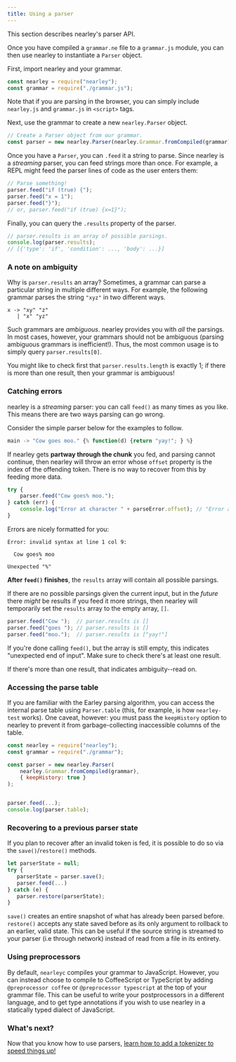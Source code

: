 ```yaml
---
title: Using a parser
---
```


This section describes nearley's parser API.

Once you have compiled a `grammar.ne` file to a `grammar.js` module, you can
then use nearley to instantiate a `Parser` object.

First, import nearley and your grammar.

```js
const nearley = require("nearley");
const grammar = require("./grammar.js");
```

Note that if you are parsing in the browser, you can simply include
`nearley.js` and `grammar.js` in `<script>` tags.

Next, use the grammar to create a new `nearley.Parser` object.

```js
// Create a Parser object from our grammar.
const parser = new nearley.Parser(nearley.Grammar.fromCompiled(grammar));
```

Once you have a `Parser`, you can `.feed` it a string to parse. Since nearley
is a *streaming* parser, you can feed strings more than once. For example, a
REPL might feed the parser lines of code as the user enters them:

```js
// Parse something!
parser.feed("if (true) {");
parser.feed("x = 1");
parser.feed("}");
// or, parser.feed("if (true) {x=1}");
```

Finally, you can query the `.results` property of the parser.

```js
// parser.results is an array of possible parsings.
console.log(parser.results);
// [{'type': 'if', 'condition': ..., 'body': ...}]
```


### A note on ambiguity

Why is `parser.results` an array? Sometimes, a grammar can parse a particular
string in multiple different ways. For example, the following grammar parses
the string `"xyz"` in two different ways.

```ne
x -> "xy" "z"
   | "x" "yz"
```

Such grammars are *ambiguous*. nearley provides you with *all* the parsings. In
most cases, however, your grammars should not be ambiguous (parsing ambiguous
grammars is inefficient!). Thus, the most common usage is to simply query
`parser.results[0]`.

You might like to check first that `parser.results.length` is exactly 1; if
there is more than one result, then your grammar is ambiguous!


### Catching errors

nearley is a *streaming* parser: you can call `feed()` as many times as you
like. This means there are two ways parsing can go wrong.

Consider the simple parser below for the examples to follow.

```js
main -> "Cow goes moo." {% function(d) {return "yay!"; } %}
```

If nearley gets **partway through the chunk** you fed, and parsing cannot
continue, then nearley will throw an error whose `offset` property is the index
of the offending token. There is no way to recover from this by feeding more
data.

```js
try {
    parser.feed("Cow goes% moo.");
} catch (err) {
    console.log("Error at character " + parseError.offset); // "Error at character 9"
}
```

Errors are nicely formatted for you:

```
Error: invalid syntax at line 1 col 9:

  Cow goes% moo
          ^
Unexpected "%"
```

**After `feed()` finishes**, the `results` array will contain all possible
parsings.

If there are no possible parsings given the current input, but in the *future*
there *might* be results if you feed it more strings, then nearley will
temporarily set the `results` array to the empty array, `[]`.

```js
parser.feed("Cow ");  // parser.results is []
parser.feed("goes "); // parser.results is []
parser.feed("moo.");  // parser.results is ["yay!"]
```

If you're done calling `feed()`, but the array is still empty, this indicates
"unexpected end of input". Make sure to check there's at least one result.

If there's more than one result, that indicates ambiguity--read on.


### Accessing the parse table

If you are familiar with the Earley parsing algorithm, you can access the
internal parse table using `Parser.table` (this, for example, is how
`nearley-test` works). One caveat, however: you must pass the `keepHistory`
option to nearley to prevent it from garbage-collecting inaccessible columns of
the table.

```js
const nearley = require("nearley");
const grammar = require("./grammar");

const parser = new nearley.Parser(
    nearley.Grammar.fromCompiled(grammar),
    { keepHistory: true }
);


parser.feed(...);
console.log(parser.table);
```

### Recovering to a previous parser state

If you plan to recover after an invalid token is fed, it is possible to do so via the `save()`/`restore()` methods.

```js
let parserState = null;
try {
   parserState = parser.save();
   parser.feed(...)
} catch (e) {
   parser.restore(parserState);
}
```

`save()` creates an entire snapshot of what has already been parsed before. `restore()` accepts any state saved before as its only argument to rollback to an earlier, valid state. This can be useful if the source string is streamed to your parser (i.e through network) instead of read from a file in its entirety.

### Using preprocessors

By default, `nearleyc` compiles your grammar to JavaScript. However, you can
instead choose to compile to CoffeeScript or TypeScript by adding
`@preprocessor coffee` or `@preprocessor typescript` at the top of your grammar
file. This can be useful to write your postprocessors in a different language,
and to get type annotations if you wish to use nearley in a statically typed
dialect of JavaScript.

### What's next?

Now that you know how to use parsers, [learn how to add a tokenizer to speed
things up!](tokenizers)
